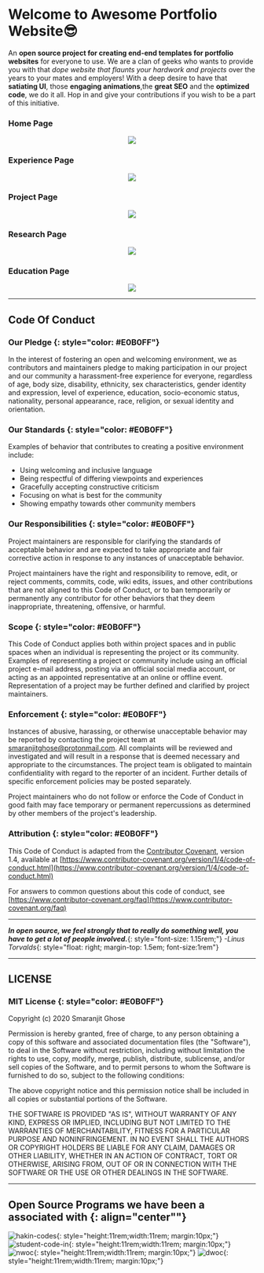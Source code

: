 # Welcome to Awesome Portfolio Website😎

An **open source project for creating end-end templates for portfolio websites** for everyone to use. We are a clan of geeks who wants to provide you with that _dope website that flaunts your hardwork and projects_ over the years to your mates and employers! With a deep desire to have that **satiating UI**, those **engaging animations**,the **great SEO** and the **optimized code**, we do it all. Hop in and give your contributions if you wish to be a part of this initiative.

### Home Page
<p align="center"><img src="./images/home-page/Home_Page.gif"></p>

### Experience Page
<p align="center"><img src="./images/home-page/Experience_Page.gif"></p>

### Project Page
<p align="center"><img src="./images/home-page/Project_Page.gif"></p>

### Research Page
<p align="center"><img src="./images/home-page/Research_Page.gif"></p>

### Education Page
<p align="center"><img src="./images/home-page/Education_Page.gif"></p>

---

## Code Of Conduct

### Our Pledge {: style="color: #E0B0FF"}

In the interest of fostering an open and welcoming environment, we as contributors and maintainers pledge to making participation in our project and our community a harassment-free experience for everyone, regardless of age, body size, disability, ethnicity, sex characteristics, gender identity and expression, level of experience, education, socio-economic status, nationality, personal appearance, race, religion, or sexual identity and orientation.

### Our Standards {: style="color: #E0B0FF"}

Examples of behavior that contributes to creating a positive environment include:

- Using welcoming and inclusive language
- Being respectful of differing viewpoints and experiences
- Gracefully accepting constructive criticism
- Focusing on what is best for the community
- Showing empathy towards other community members

### Our Responsibilities {: style="color: #E0B0FF"}

Project maintainers are responsible for clarifying the standards of acceptable behavior and are expected to take appropriate and fair corrective action in response to any instances of unacceptable behavior.

Project maintainers have the right and responsibility to remove, edit, or reject comments, commits, code, wiki edits, issues, and other contributions that are not aligned to this Code of Conduct, or to ban temporarily or permanently any contributor for other behaviors that they deem inappropriate, threatening, offensive, or harmful.

### Scope {: style="color: #E0B0FF"}

This Code of Conduct applies both within project spaces and in public spaces when an individual is representing the project or its community. Examples of representing a project or community include using an official project e-mail address, posting via an official social media account, or acting as an appointed representative at an online or offline event. Representation of a project may be further defined and clarified by project maintainers.

### Enforcement {: style="color: #E0B0FF"}

Instances of abusive, harassing, or otherwise unacceptable behavior may be reported by contacting the project team at [smaranjitghose@protonmail.com](smaranjitghose@protonmail.com). All complaints will be reviewed and investigated and will result in a response that is deemed necessary and appropriate to the circumstances. The project team is obligated to maintain confidentiality with regard to the reporter of an incident. Further details of specific enforcement policies may be posted separately.

Project maintainers who do not follow or enforce the Code of Conduct in good faith may face temporary or permanent repercussions as determined by other members of the project's leadership.

### Attribution {: style="color: #E0B0FF"}

This Code of Conduct is adapted from the [Contributor Covenant](https://www.contributor-covenant.org/), version 1.4, available at [https://www.contributor-covenant.org/version/1/4/code-of-conduct.html](https://www.contributor-covenant.org/version/1/4/code-of-conduct.html)

For answers to common questions about this code of conduct, see [https://www.contributor-covenant.org/faq](https://www.contributor-covenant.org/faq)

---

**_In open source, we feel strongly that to really do something well, you have to get a lot of people involved._**{: style="font-size: 1.15rem;"}
 _-Linus Torvalds_{: style="float: right; margin-top: 1.5em; font-size:1rem"}

---

## LICENSE

### MIT License {: style="color: #E0B0FF"}

Copyright (c) 2020 Smaranjit Ghose

Permission is hereby granted, free of charge, to any person obtaining a copy
of this software and associated documentation files (the "Software"), to deal
in the Software without restriction, including without limitation the rights
to use, copy, modify, merge, publish, distribute, sublicense, and/or sell
copies of the Software, and to permit persons to whom the Software is
furnished to do so, subject to the following conditions:

The above copyright notice and this permission notice shall be included in all
copies or substantial portions of the Software.

THE SOFTWARE IS PROVIDED "AS IS", WITHOUT WARRANTY OF ANY KIND, EXPRESS OR
IMPLIED, INCLUDING BUT NOT LIMITED TO THE WARRANTIES OF MERCHANTABILITY,
FITNESS FOR A PARTICULAR PURPOSE AND NONINFRINGEMENT. IN NO EVENT SHALL THE
AUTHORS OR COPYRIGHT HOLDERS BE LIABLE FOR ANY CLAIM, DAMAGES OR OTHER
LIABILITY, WHETHER IN AN ACTION OF CONTRACT, TORT OR OTHERWISE, ARISING FROM,
OUT OF OR IN CONNECTION WITH THE SOFTWARE OR THE USE OR OTHER DEALINGS IN THE
SOFTWARE.

---

## Open Source Programs we have been a associated with {: align="center""}

![hakin-codes](images/home-page/hakin_codes.png){: style="height:11rem;width:11rem; margin:10px;"}
![student-code-in](images/home-page/sci.jpg){: style="height:11rem;width:11rem; margin:10px;"}
![nwoc](images/home-page/nwoc.JPG){: style="height:11rem;width:11rem; margin:10px;"}
![dwoc](images/home-page/dwoc.png){: style="height:11rem;width:11rem; margin:10px;"}
